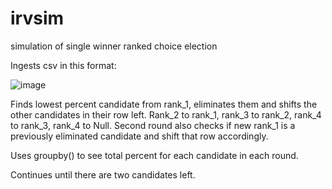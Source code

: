 # irvsim
simulation of single winner ranked choice election

Ingests csv in this format:

![image](https://user-images.githubusercontent.com/81826611/113756915-fc516c00-96df-11eb-80ad-0dd17e936344.png)


Finds lowest percent candidate from rank_1, eliminates them and shifts the other candidates in their row left. Rank_2 to rank_1, rank_3 to rank_2, rank_4 to rank_3, rank_4 to Null.  Second round also checks if new rank_1 is a previously eliminated candidate and shift that row accordingly.

Uses groupby() to see total percent for each candidate in each round.

Continues until there are two candidates left.
